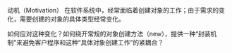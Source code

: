 动机（Motivation）
在软件系统中，经常面临着创建对象的工作；由于需求的变化，需要创建的对象的具体类型经常变化。

如何应对这种变化？如何绕开常规的对象创建方法（new），提供一种“封装机制”来避免客户程序和这种“具体对象创建工作”的紧耦合？